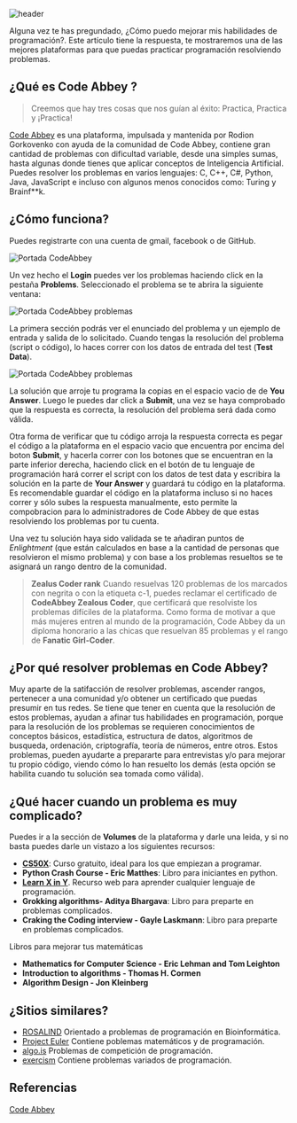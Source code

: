 <!--
.. title: Code Abbey una plataforma para mejorar tu habilidad en programación
.. slug: code-abbey-una-plataforma-mejorar-tu-habilidad-en-programacion
.. date: 2022-03-22 19:52:05 UTC
.. author: Ever Vino
.. tags: open science, programacion, recursos
.. category: programming
.. link: 
.. description: 
..  
-->

<!-- # Code Abbey una plataforma para mejorar tu habilidad en programación -->

![header](../../../images/blog/code-abbey-una-plataforma-mejorar-tu-habilidad-en-programacion/header.png)

Alguna vez te has pregundado, ¿Cómo puedo mejorar mis habilidades de programación?. Este artículo tiene la respuesta, te mostraremos una de las mejores plataformas para que puedas practicar programación resolviendo problemas.

<!-- TEASER_END -->

## ¿Qué es Code Abbey ?

>Creemos que hay tres cosas que nos guían al éxito: Practica, Practica y ¡Practica!

[Code Abbey](https://www.codeabbey.com/) es una plataforma, impulsada y mantenida por Rodion Gorkovenko con ayuda de la comunidad de Code Abbey, contiene gran cantidad de problemas con dificultad variable, desde una simples sumas, hasta algunas donde tienes que aplicar conceptos de Inteligencia Artificial. 
Puedes resolver los problemas en varios lenguajes: C, C++, C#, Python, Java, JavaScript e incluso con algunos menos conocidos como: Turing y Brainf\*\*k.

## ¿Cómo funciona?

Puedes registrarte con una cuenta de gmail, facebook o de GitHub.

![Portada CodeAbbey](../../../images/blog/code-abbey-una-plataforma-mejorar-tu-habilidad-en-programacion/codeabbey.png)

Un vez hecho el **Login** puedes ver los problemas haciendo click en la pestaña **Problems**.
Seleccionado el problema se te abrira la siguiente ventana:

![Portada CodeAbbey problemas](../../../images/blog/code-abbey-una-plataforma-mejorar-tu-habilidad-en-programacion/problems1.png)

La primera sección podrás ver el enunciado del problema y un ejemplo de entrada y salida de lo solicitado.
Cuando tengas la resolución del problema (script o código), lo haces correr con los datos de entrada del test (**Test Data**).

![Portada CodeAbbey problemas](../../../images/blog/code-abbey-una-plataforma-mejorar-tu-habilidad-en-programacion/problems2.png)

La solución que arroje tu programa la copias en el espacio vacio de de **You Answer**. Luego le puedes dar click a **Submit**, una vez se haya comprobado que la respuesta es correcta, la resolución del problema será dada como válida.

Otra forma de verificar que tu código arroja la respuesta correcta es pegar el código a la plataforma en el espacio vacio que encuentra por encima del boton **Submit**, y hacerla correr con los botones que se encuentran en la parte inferior derecha, haciendo click en el botón de tu lenguaje  de programación hará correr el script con los datos de test data y escribira la solución en la parte de **Your Answer** y guardará tu código en la plataforma. Es recomendable guardar el código en la plataforma incluso si no haces correr y sólo subes la respuesta manualmente, esto permite la compobracion para lo administradores de Code Abbey de que estas resolviendo los problemas por tu cuenta.

Una vez tu solución haya sido validada se te añadiran puntos de _Enlightment_ (que están calculados en base a la cantidad de personas que resolvieron el mismo problema) y con base a los problemas resueltos se te asignará un rango dentro de la comunidad.

>**Zealus Coder rank**
Cuando resuelvas 120 problemas de los marcados con negrita o con la etiqueta c-1,  puedes reclamar el certificado de **CodeAbbey Zealous Coder**, que certificará que resolviste los problemas difíciles de la plataforma.
Como forma de motivar a que más mujeres entren al mundo de la programación, Code Abbey da un diploma honorario a las chicas que resuelvan 85 problemas y el rango de **Fanatic Girl-Coder**.

## ¿Por qué resolver problemas en Code Abbey?

Muy aparte de la satifacción de resolver problemas, ascender rangos, pertenecer a una comunidad y/o obtener un certificado que puedas presumir en tus redes. Se tiene que tener en cuenta que la resolución de estos problemas, ayudan a afinar tus habilidades en programación, porque para la resolución de los problemas se requieren conocimientos de conceptos básicos, estadística, estructura de datos, algoritmos de busqueda, ordenación, criptografía, teoría de números, entre otros. 
Estos problemas, pueden ayudarte a prepararte para entrevistas y/o para mejorar tu propio código, viendo cómo lo han resuelto los demás (esta opción se habilita cuando tu solución sea tomada como válida). 

## ¿Qué hacer cuando un problema es muy complicado?

Puedes ir a la sección de **Volumes** de la plataforma y darle una leida,  y si no basta puedes darle un vistazo a los siguientes recursos:

* [**CS50X**](https://pll.harvard.edu/course/cs50-introduction-computer-science?delta=0):  Curso gratuito, ideal para los que empiezan a programar.
* **Python Crash Course - Eric Matthes**: Libro para iniciantes en python.
* [**Learn X in Y**](https://learnxinyminutes.com/). Recurso web para aprender cualquier lenguaje de programación.
* **Grokking algorithms- Aditya Bhargava**: Libro para preparte en problemas complicados.
* **Craking  the Coding interview - Gayle Laskmann**: Libro para preparte en problemas complicados.

Libros para mejorar tus matemáticas
* **Mathematics for Computer Science - Eric Lehman and Tom Leighton** 
* **Introduction to algorithms - Thomas H. Cormen**
* **Algorithm Design - Jon Kleinberg**

## ¿Sitios similares?

* [ROSALIND](https://rosalind.info/problems/locations/) Orientado a problemas de programación en Bioinformática.
* [Project Euler](https://projecteuler.net/) Contiene poblemas matemáticos y de programación.
* [algo.is](https://algo.is/) Problemas de competición de programación.
* [exercism](https://exercism.org/) Contiene problemas variados de programación.

## Referencias
[Code Abbey](https://www.codeabbey.com/)
